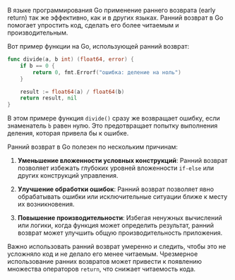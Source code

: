  В языке программирования Go применение раннего возврата (early return) так же эффективно, как и в других языках. Ранний возврат в Go помогает упростить код, сделать его более читаемым и производительным.

Вот пример функции на Go, использующей ранний возврат:

```go
func divide(a, b int) (float64, error) {
    if b == 0 {
        return 0, fmt.Errorf("ошибка: деление на ноль")
    }

    result := float64(a) / float64(b)
    return result, nil
}
```

В этом примере функция `divide()` сразу же возвращает ошибку, если знаменатель `b` равен нулю. Это предотвращает попытку выполнения деления, которая привела бы к ошибке.

Ранний возврат в Go полезен по нескольким причинам:

1. **Уменьшение вложенности условных конструкций**: Ранний возврат позволяет избежать глубоких уровней вложенности `if-else` или других конструкций управления.

2. **Улучшение обработки ошибок**: Ранний возврат позволяет явно обрабатывать ошибки или исключительные ситуации ближе к месту их возникновения.

3. **Повышение производительности**: Избегая ненужных вычислений или логики, когда функция может определить результат, ранний возврат может улучшить общую производительность приложения.

Важно использовать ранний возврат умеренно и следить, чтобы это не усложняло код и не делало его менее читаемым. Чрезмерное использование ранних возвратов может привести к появлению множества операторов `return`, что снижает читаемость кода.